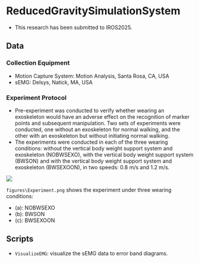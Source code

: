 # ReducedGravitySimulationSystem

* This research has been submitted to IROS2025.

## Data

### Collection Equipment

* Motion Capture System: Motion Analysis, Santa Rosa, CA, USA
* sEMG: Delsys, Natick, MA, USA

### Experiment Protocol

* Pre-experiment was conducted to verify whether wearing an exoskeleton would have an adverse effect on the recognition of marker points and subsequent manipulation. Two sets of experiments were conducted, one without an exoskeleton for normal walking, and the other with an exoskeleton but without initiating normal walking.
* The experiments were conducted in each of the three wearing conditions: without the vertical body weight support system and exoskeleton (NOBWSEXO), with the vertical body weight support system (BWSON) and with the vertical body weight support system and exoskeleton (BWSEXOON), in two speeds: 0.8 m/s and 1.2 m/s.

![](figures\Experiment.png)

`figures\Experiment.png` shows the experiment under three wearing conditions:

* (a): NOBWSEXO
* (b): BWSON
* (c): BWSEXOON

## Scripts

* `VisualizeEMG`: visualize the sEMG data to error band diagrams.

